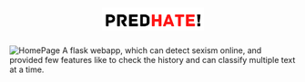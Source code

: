 # <div align="center" style="backgroud-color: white"><img src="https://raw.githubusercontent.com/human71/predhate/main/static/pred.png" alt="TRAVID" width="180"/></div>

![HomePage](https://raw.githubusercontent.com/human71/predhate/main/static/Screenshot.png)
A flask webapp, which can detect sexism online, and provided few features like to check the history and can classify multiple text at a time.
